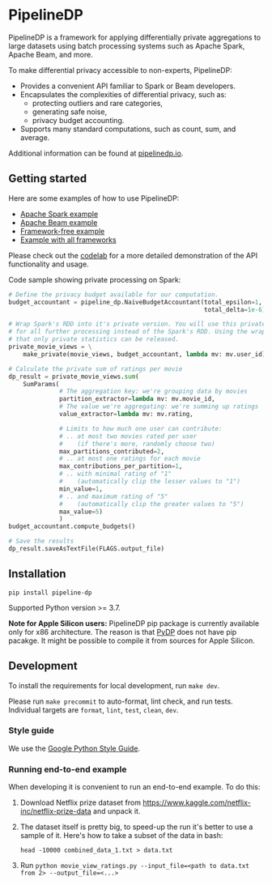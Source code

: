 # PipelineDP

PipelineDP is a framework for applying differentially private aggregations to large
datasets using batch processing systems such as Apache Spark, Apache Beam,
and more.

To make differential privacy accessible to non-experts, PipelineDP:

* Provides a convenient API familiar to Spark or Beam developers.
* Encapsulates the complexities of differential privacy, such as:
  * protecting outliers and rare categories,
  * generating safe noise,
  * privacy budget accounting.
* Supports many standard computations, such as count, sum, and average. 

Additional information can be found at [pipelinedp.io](https://pipelinedp.io).

## Getting started

Here are some examples of how to use PipelineDP:

* [Apache Spark example](examples/movie_view_ratings/run_on_spark.py)
* [Apache Beam example](examples/movie_view_ratings/run_on_beam.py)
* [Framework-free example](examples/movie_view_ratings/run_without_frameworks.py)
* [Example with all frameworks](examples/movie_view_ratings/run_all_frameworks.py)

Please check out the [codelab](https://github.com/OpenMined/PipelineDP/blob/main/examples/restaurant_visits.ipynb) for a more detailed demonstration of the API functionality and usage.

Code sample showing private processing on Spark:
```python
# Define the privacy budget available for our computation.
budget_accountant = pipeline_dp.NaiveBudgetAccountant(total_epsilon=1,
                                                      total_delta=1e-6)

# Wrap Spark's RDD into it's private version. You will use this private wrapper
# for all further processing instead of the Spark's RDD. Using the wrapper ensures
# that only private statistics can be released.
private_movie_views = \
    make_private(movie_views, budget_accountant, lambda mv: mv.user_id)

# Calculate the private sum of ratings per movie
dp_result = private_movie_views.sum(
    SumParams(
              # The aggregation key: we're grouping data by movies
              partition_extractor=lambda mv: mv.movie_id,
              # The value we're aggregating: we're summing up ratings
              value_extractor=lambda mv: mv.rating,

              # Limits to how much one user can contribute:
              # .. at most two movies rated per user
              #    (if there's more, randomly choose two)
              max_partitions_contributed=2,
              # .. at most one ratings for each movie
              max_contributions_per_partition=1,
              # .. with minimal rating of "1"
              #    (automatically clip the lesser values to "1")
              min_value=1,
              # .. and maximum rating of "5"
              #    (automatically clip the greater values to "5")
              max_value=5)
              )
budget_accountant.compute_budgets()

# Save the results
dp_result.saveAsTextFile(FLAGS.output_file)
```

## Installation

`pip install pipeline-dp`

Supported Python version >= 3.7.

**Note for Apple Silicon users:** PipelineDP pip package is currently available only 
for x86 architecture. The reason is that [PyDP](https://github.com/OpenMined/PyDP) does not
have pip pacakge. It might be possible to compile it from sources for Apple Silicon.
 
## Development

To install the requirements for local development, run `make dev`.

Please run `make precommit` to auto-format, lint check, and run tests.
Individual targets are `format`, `lint`, `test`, `clean`, `dev`.

### Style guide

We use the [Google Python Style Guide](https://google.github.io/styleguide/pyguide.html).

### Running end-to-end example
When developing it is convenient to run an end-to-end example. To do this:

1. Download Netflix prize dataset from https://www.kaggle.com/netflix-inc/netflix-prize-data and unpack it.

2. The dataset itself is pretty big, to speed-up the run it's better to use a
sample of it. Here's how to take a subset of the data in bash:

   `head -10000 combined_data_1.txt > data.txt`

3. Run `python movie_view_ratings.py --input_file=<path to data.txt from 2> --output_file=<...>`

